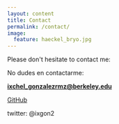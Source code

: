 ```yaml
---
layout: content
title: Contact
permalink: /contact/
image:
  feature: haeckel_bryo.jpg
---
```


Please don't hesitate to contact me:

No dudes en contactarme:

**ixchel_gonzalezrmz@berkeley.edu** 


[GitHub](https://github.com/ixchelgzlzr)


twitter: @ixgon2
